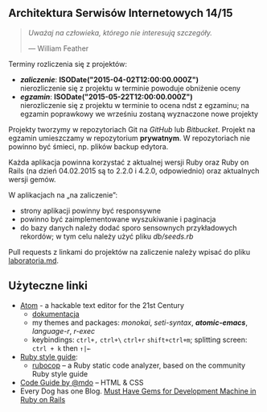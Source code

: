 ## Architektura Serwisów Internetowych 14/15

> *Uważaj na człowieka, którego nie interesują szczegóły.*
>
> — William Feather

Terminy rozliczenia się z projektów:

* ***zaliczenie***: **ISODate("2015-04-02T12:00:00.000Z")**<br>
  nierozliczenie się z projektu w terminie powoduje obniżenie oceny
* ***egzamin***: **ISODate("2015-05-22T12:00:00.000Z")**<br>
  nierozliczenie się z projektu w terminie to ocena ndst
  z egzaminu; na egzamin poprawkowy we wrześniu zostaną wyznaczone nowe projekty

Projekty tworzymy w repozytoriach Git na *GitHub* lub *Bitbucket*.
Projekt na egzamin umieszczamy w repozytorium **prywatnym**.
W repozytoriach nie powinno być śmieci, np. plików backup edytora.

Każda aplikacja powinna korzystać z aktualnej wersji Ruby oraz Ruby on
Rails (na dzień 04.02.2015 są to 2.2.0 i 4.2.0, odpowiednio) oraz
aktualnych wersji gemów.

W aplikacjach na „na zaliczenie”:

* strony aplikacji powinny być responsywne
* powinno być zaimplementowane wyszukiwanie i paginacja
* do bazy danych należy dodać sporo sensownych przykładowych rekordów;
  w tym celu należy użyć pliku *db/seeds.rb*

Pull requests z linkami do projektów na zaliczenie należy wpisać
do pliku [laboratoria.md](laboratoria.md).


## Użyteczne linki

* [Atom](https://atom.io/) - a hackable text editor for the 21st Century
  - [dokumentacja](https://atom.io/docs/latest/)
  - my themes and packages: *monokai*, *seti-syntax*, ***atomic-emacs***, *language-r*, *r-exec*
  - keybindings: `ctrl+,` `ctrl+\` `ctrl+r` `shift+ctrl+m`;
  splitting screen:  `ctrl + k` then `↑|←`
* [Ruby style guide](https://github.com/bbatsov/ruby-style-guide):
  - [rubocop](https://github.com/bbatsov/rubocop) – a Ruby static code analyzer,
    based on the community Ruby style guide
* [Code Guide by @mdo](http://mdo.github.io/code-guide/) – HTML & CSS
* Every Dog has one Blog.
  [Must Have Gems for Development Machine in Ruby on Rails](http://www.codebeerstartups.com/2013/04/must-have-gems-for-development-machine-in-ruby-on-rails)
